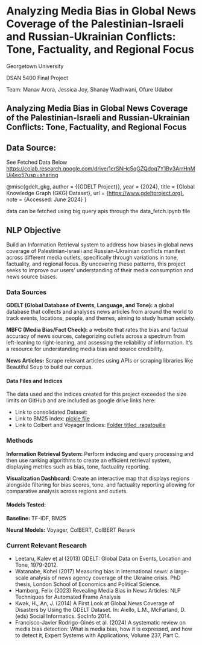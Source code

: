# Analyzing Media Bias in Global News Coverage of the Palestinian-Israeli and Russian-Ukrainian Conflicts: Tone, Factuality, and Regional Focus

Georgetown University

DSAN 5400 Final Project

Team: Manav Arora, Jessica Joy, Shanay Wadhwani, Ofure Udabor

## Analyzing Media Bias in Global News Coverage of the Palestinian-Israeli and Russian-Ukrainian Conflicts: Tone, Factuality, and Regional Focus



## Data Source: 

See Fetched Data Below
https://colab.research.google.com/drive/1erSNHc5qGZQdoq7Y1Bv3ArrHnMUj4eo5?usp=sharing

@misc{gdelt_gkg,
  author = {{GDELT Project}},
  year = {2024},
  title = {Global Knowledge Graph (GKG) Dataset},
  url = {https://www.gdeltproject.org},
  note = {Accessed: June 2024}
}

data can be fetched using big query apis through the data_fetch.ipynb file


## NLP Objective

Build an Information Retrieval system to address how biases in global news coverage of Palestinian-Israeli and Russian-Ukrainian conflicts manifest across different media outlets, specifically through variations in tone, factuality, and regional focus. By uncovering these patterns, this project seeks to improve our users’ understanding of their media consumption and news source biases.

### Data Sources

**GDELT (Global Database of Events, Language, and Tone):** a global database that collects and analyses news articles from around the world to track events, locations, people, and themes, aiming to study human society.

**MBFC (Media Bias/Fact Check):** a website that rates the bias and factual accuracy of news sources, categorizing outlets across a spectrum from left-leaning to right-leaning, and assessing the reliability of information. It’s a resource for understanding media bias and source credibility.

**News Articles:** Scrape relevant articles using APIs or scraping libraries like Beautiful Soup to build our corpus.

#### Data Files and Indices
The data used and the indices created for this project exceeded the size limits on GitHub and are included as google drive links here:
- Link to consolidated Dataset:
- Link to BM25 index: [pickle file](https://drive.google.com/file/d/1-yNSzuZtZwlhwia3X5Seu1scwPmjbve3/view?usp=sharing)
- Link to Colbert and Voyager Indices: [Folder titled .ragatouille](https://drive.google.com/drive/folders/11g6RW9nKCl7SJ_niU_pYIIq7oLcQwxRi?usp=sharing)

### Methods

**Information Retrieval System:** Perform indexing and query processing and then use ranking algorithms to create an efficient retrieval system, displaying metrics such as bias, tone, factuality reporting.

**Visualization Dashboard:** Create an interactive map that displays regions alongside filtering for bias scores, tone, and factuality reporting allowing for comparative analysis across regions and outlets.

#### Models Tested:

**Baseline:** TF-IDF, BM25

**Neural Models:** Voyager, ColBERT, ColBERT Rerank

### Current Relevant Research

* Leetaru, Kalev et al (2013) GDELT: Global Data on Events, Location and Tone, 1979-2012.
* Watanabe, Kohei (2017) Measuring bias in international news: a large-scale analysis of news agency coverage of the Ukraine crisis. PhD thesis, London School of Economics and Political Science.	
* Hamborg, Felix (2023) Revealing Media Bias in News Articles: NLP Techniques for Automated Frame Analysis
* Kwak, H., An, J. (2014) A First Look at Global News Coverage of Disasters by Using the GDELT Dataset. In: Aiello, L.M., McFarland, D. (eds) Social Informatics. SocInfo 2014.
* Francisco-Javier Rodrigo-Ginés et al. (2024) A systematic review on media bias detection: What is media bias, how it is expressed, and how to detect it, Expert Systems with Applications, Volume 237, Part C. 


